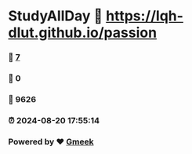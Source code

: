 # StudyAllDay :link: https://lqh-dlut.github.io/passion 
### :page_facing_up: [7](https://lqh-dlut.github.io/passion/tag.html) 
### :speech_balloon: 0 
### :hibiscus: 9626 
### :alarm_clock: 2024-08-20 17:55:14 
### Powered by :heart: [Gmeek](https://github.com/Meekdai/Gmeek)

